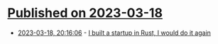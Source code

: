 # [Published on 2023-03-18](index.md)

* [2023-03-18, 20:16:06](https://lobste.rs/s/2hussu/i_built_startup_rust_i_would_do_it_again) - [I built a startup in Rust, I would do it again](https://cloak.software/blog/i-built-startup-in-rust/)
